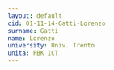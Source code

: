 ```yaml
---
layout: default 
cid: 01-11-14-Gatti-Lorenzo
surname: Gatti
name: Lorenzo
university: Univ. Trento
unita: FBK ICT
---
```

